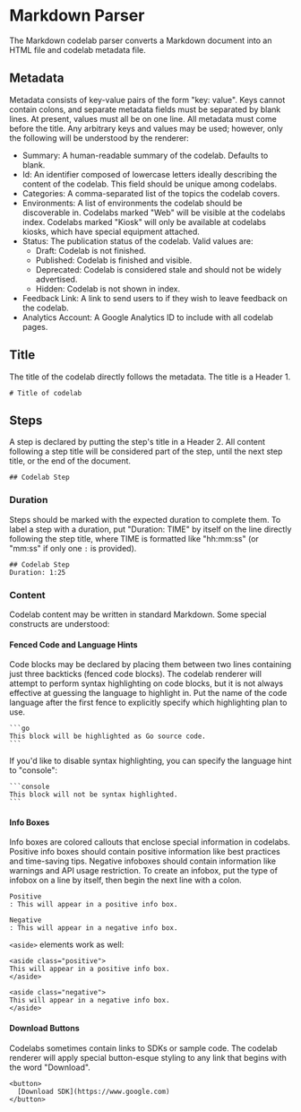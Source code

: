 # Markdown Parser

The Markdown codelab parser converts a Markdown document into an HTML file and codelab metadata file.

## Metadata

Metadata consists of key-value pairs of the form "key: value". Keys cannot contain colons, and separate metadata fields must be separated by blank lines. At present, values must all be on one line. All metadata must come before the title. Any arbitrary keys and values may be used; however, only the following will be understood by the renderer:

- Summary: A human-readable summary of the codelab. Defaults to blank.
- Id: An identifier composed of lowercase letters ideally describing the content of the codelab. This field should be unique among codelabs.
- Categories: A comma-separated list of the topics the codelab covers.
- Environments: A list of environments the codelab should be discoverable in. Codelabs marked "Web" will be visible at the codelabs index. Codelabs marked "Kiosk" will only be available at codelabs kiosks, which have special equipment attached.
- Status: The publication status of the codelab. Valid values are:
  - Draft: Codelab is not finished.
  - Published: Codelab is finished and visible.
  - Deprecated: Codelab is considered stale and should not be widely advertised.
  - Hidden: Codelab is not shown in index.
- Feedback Link: A link to send users to if they wish to leave feedback on the codelab.
- Analytics Account: A Google Analytics ID to include with all codelab pages.

## Title

The title of the codelab directly follows the metadata. The title is a Header 1.

```
# Title of codelab
```

## Steps

A step is declared by putting the step's title in a Header 2. All content following a step title will be considered part of the step, until the next step title, or the end of the document.

```
## Codelab Step
```

### Duration

Steps should be marked with the expected duration to complete them. To label a step with a duration, put "Duration: TIME" by itself on the line directly following the step title, where TIME is formatted like "hh:mm:ss" (or "mm:ss" if only one `:` is provided).

```
## Codelab Step
Duration: 1:25
```

### Content

Codelab content may be written in standard Markdown. Some special constructs are understood:

#### Fenced Code and Language Hints

Code blocks may be declared by placing them between two lines containing just three backticks (fenced code blocks). The codelab renderer will attempt to perform syntax highlighting on code blocks, but it is not always effective at guessing the language to highlight in. Put the name of the code language after the first fence to explicitly specify which highlighting plan to use.

    ```go
    This block will be highlighted as Go source code.
    ```

If you'd like to disable syntax highlighting, you can specify the language hint to "console":

    ```console
    This block will not be syntax highlighted.
    ```

#### Info Boxes

Info boxes are colored callouts that enclose special information in codelabs. Positive info boxes should contain positive information like best practices and time-saving tips. Negative infoboxes should contain information like warnings and API usage restriction. To create an infobox, put the type of infobox on a line by itself, then begin the next line with a colon.

```
Positive
: This will appear in a positive info box.

Negative
: This will appear in a negative info box.
```

`<aside>` elements work as well:

```
<aside class="positive">
This will appear in a positive info box.
</aside>

<aside class="negative">
This will appear in a negative info box.
</aside>
```

#### Download Buttons

Codelabs sometimes contain links to SDKs or sample code. The codelab renderer will apply special button-esque styling to any link that begins with the word "Download".

```
<button>
  [Download SDK](https://www.google.com)
</button>
```
